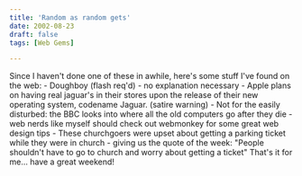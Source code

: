 ```yaml
---
title: 'Random as random gets'
date: 2002-08-23
draft: false
tags: [Web Gems]

---
```


Since I haven't done one of these in awhile, here's some stuff I've found on the web: - Doughboy (flash req'd) - no explanation necessary - Apple plans on having real jaguar's in their stores upon the release of their new operating system, codename Jaguar. (satire warning) - Not for the easily disturbed: the BBC looks into where all the old computers go after they die - web nerds like myself should check out webmonkey for some great web design tips - These churchgoers were upset about getting a parking ticket while they were in church - giving us the quote of the week: "People shouldn't have to go to church and worry about getting a ticket" That's it for me... have a great weekend!